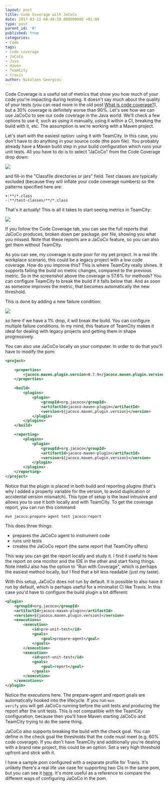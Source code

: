 ```yaml
---
layout: post
title: Code Coverage with JaCoCo
date: 2017-03-12 08:48:58.000000000 +01:00
type: post
parent_id: '0'
published: true
categories:
- Code
tags:
- code coverage
- JaCoCo
- Java
- maven
- TeamCity
- travis
author: Nikolaos Georgiou
---
```


Code Coverage is a useful set of metrics that show you how much of your code you're impacting during testing. It doesn't say much about the quality of your tests (you can read more in the old post <a href="{{ site.baseurl }}/2016/05/07/what-is-code-coverage.html">What is code coverage?</a>), but a 30% coverage is definitely worse than 90%. Let's see how we can use JaCoCo to see our code coverage in the Java world. We'll check a few options to use it, such as using it manually, using it within a CI, breaking the build with it, etc. The assumption is we're working with a Maven project.

<!--more-->

Let's start with the easiest option: using it with TeamCity. In this case, you don't have to do anything in your source code (the pom file). You probably already have a Maven build step in your build configuration which runs your unit tests. All you have to do is to select "JaCoCo" from the Code Coverage drop down:

<img src="{{ site.baseurl }}/assets/2017/teamcity-jacoco.png" />

and fill-in the "Classfile directories or jars" field. Test classes are typically excluded (because they will inflate your code coverage numbers) so the patterns specified here are:

```
+:**/*.class
-:**/test-classes/**/*.class
```

That's it actually! This is all it takes to start seeing metrics in TeamCity:

<img src="{{ site.baseurl }}/assets/2017/teamcity-coverage-metrics.png" />

If you follow the Code Coverage tab, you can see the full reports that JaCoCo produces, broken down per package, per file, showing you what you missed. Note that these reports are a JaCoCo feature, so you can also get them without TeamCity.

As you can see, my coverage is quite poor for my pet project. In a real life workplace scenario, this could be a legacy project with a low code coverage. How do you improve this? This is where TeamCity really shines. It supports failing the build on metric changes, compared to the previous metric. So in the screenshot above the coverage is 57.6% for methods? You can configure TeamCity to break the build if it falls below that. And as soon as someone improves the metric, that becomes automatically the new threshold.

This is done by adding a new failure condition:

<img src="{{ site.baseurl }}/assets/2017/teamcity-failure-coverage.png" />

so here if we have a 1% drop, it will break the build. You can configure multiple failure conditions. In my mind, this feature of TeamCity makes it ideal for dealing with legacy projects and getting them in shape progressively.

You can also use JaCoCo locally on your computer. In order to do that you'll have to modify the pom:

```xml
<project>

    <properties>
        <jacoco.maven.plugin.version>0.7.9</jacoco.maven.plugin.version>
    </properties>

    <build>
        <plugins>
            <plugin>
                <groupId>org.jacoco</groupId>
                <artifactId>jacoco-maven-plugin</artifactId>
                <version>${jacoco.maven.plugin.version}</version>
            </plugin>
        </plugins>
    </build>

    <reporting>
        <plugins>
            <plugin>
                <groupId>org.jacoco</groupId>
                <artifactId>jacoco-maven-plugin</artifactId>
                <version>${jacoco.maven.plugin.version}</version>
            </plugin>
        </plugins>
    </reporting>
</project>
```

Notice that the plugin is placed in both build and reporting plugins (that's why I added a property variable for the version, to avoid duplication or accidental version mismatch). This type of setup is the least intrusive and allows you to use it both locally and with TeamCity. To get the coverage report, you can run this command:

```
mvn jacoco:prepare-agent test jacoco:report
```

This does three things:
<ul>
<li>prepares the JaCoCo agent to instrument code</li>
<li>runs unit tests</li>
<li>creates the JaCoCo report (the same report that TeamCity offers)</li>
</ul>

This way you can get the report locally and study it. I find it useful to have the report on one monitor and the IDE in the other and start fixing things. Note IntelliJ also has the option to "Run with Coverage", which is perhaps the easiest method locally, but I find that a bit less readable (just my taste).

With this setup, JaCoCo does not run by default. It is possible to also have it run by default, which is perhaps useful for a minimalist CI like Travis. In this case you'd have to configure the build plugin a bit different:

```xml
<plugin>
    <groupId>org.jacoco</groupId>
    <artifactId>jacoco-maven-plugin</artifactId>
    <version>${jacoco.maven.plugin.version}</version>
    <executions>
        <execution>
            <id>pre-unit-test</id>
            <goals>
                <goal>prepare-agent</goal>
            </goals>
        </execution>
        <execution>
            <id>post-unit-test</id>
            <goals>
                <goal>report</goal>
            </goals>
        </execution>
    </executions>
</plugin>
```

Notice the executions here. The prepare-agent and report goals are automatically hooked into the lifecycle. If you run <code>mvn verify</code> you will get JaCoCo running before the unit tests and producing the report after the unit tests. This is not compatible with the TeamCity configuration, because then you'll have Maven starting JaCoCo and TeamCity trying to do the same thing.

JaCoCo also supports breaking the build with the check goal. You can define in the check goal the thresholds that the code must meet (e.g. 60% code coverage). If you don't have TeamCity and additionally you're dealing with a brand new project, this could be an option. Set a very high threshold upfront and stick with it.

I have a sample pom configured with a separate profile for Travis. It's unlikely there's a real life use case for supporting two CIs in the same pom, but you can see it <a href="https://github.com/ngeor/zfs-snapshot-trimmer/blob/master/pom.xml" target="_blank">here</a>. It's more useful as a reference to compare the different ways of configuring JaCoCo in the pom.
